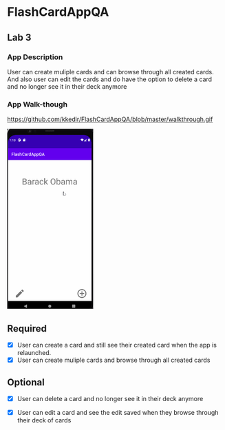 # FlashCardAppQA
## Lab 3

### App Description
User can create muliple cards  and can browse through all created cards.  And also user can edit the cards and do have the option to delete a card and no longer see it in their deck anymore

### App Walk-though
https://github.com/kkedir/FlashCardAppQA/blob/master/walkthrough.gif

<img src="https://github.com/kkedir/FlashCardAppQA/blob/master/walkthrough.gif" width=200><br>


## Required
- [x] User can create a card and still see their created card when the app is relaunched.
- [x] User can create muliple cards and browse through all created cards

## Optional
- [x] User can delete a card and no longer see it in their deck anymore
- [x] User can edit a card and see the edit saved when they browse through their deck of cards

